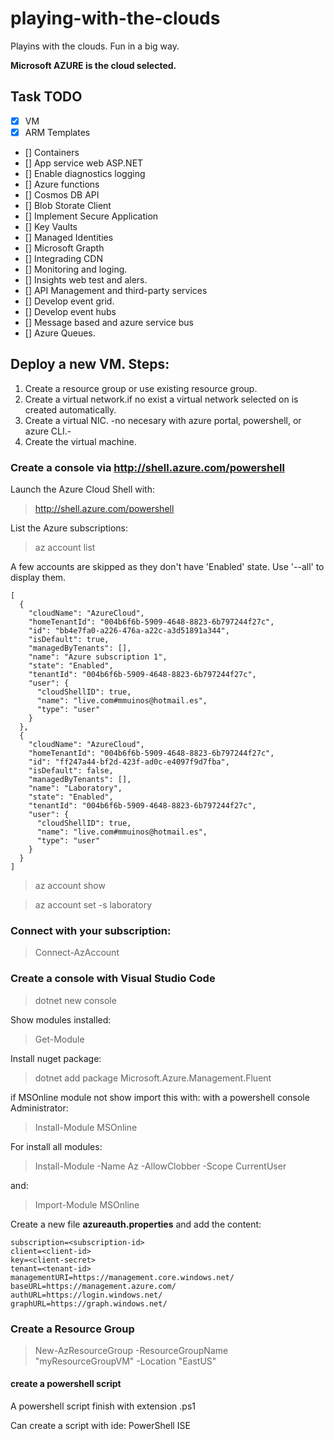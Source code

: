 # playing-with-the-clouds
Playins with the clouds. Fun in a big way.

**Microsoft AZURE is the cloud selected.**

## Task TODO
- [X] VM
- [X] ARM Templates
- [] Containers
- [] App service web ASP.NET
- [] Enable diagnostics logging
- [] Azure functions
- [] Cosmos DB API
- [] Blob Storate Client
- [] Implement Secure Application
- [] Key Vaults
- [] Managed Identities
- [] Microsoft Grapth
- [] Integrading CDN
- [] Monitoring and loging.
- [] Insights web test and alers.
- [] API Management and third-party services
- [] Develop event grid.
- [] Develop event hubs
- [] Message based and azure service bus
- [] Azure Queues.

## Deploy a new VM. Steps:
1. Create a resource group or use existing resource group.
2. Create a virtual network.if no exist a virtual network selected on is created automatically.
3. Create a virtual NIC. -no necesary with azure portal, powershell, or azure CLI.-
4. Create the virtual machine.

### Create a console via http://shell.azure.com/powershell
Launch the Azure Cloud Shell with:

> http://shell.azure.com/powershell

List the Azure subscriptions:
> az account list

A few accounts are skipped as they don't have 'Enabled' state. Use '--all' to display them.
```
[
  {
    "cloudName": "AzureCloud",
    "homeTenantId": "004b6f6b-5909-4648-8823-6b797244f27c",
    "id": "bb4e7fa0-a226-476a-a22c-a3d51891a344",
    "isDefault": true,
    "managedByTenants": [],
    "name": "Azure subscription 1",
    "state": "Enabled",
    "tenantId": "004b6f6b-5909-4648-8823-6b797244f27c",
    "user": {
      "cloudShellID": true,
      "name": "live.com#mmuinos@hotmail.es",
      "type": "user"
    }
  },
  {
    "cloudName": "AzureCloud",
    "homeTenantId": "004b6f6b-5909-4648-8823-6b797244f27c",
    "id": "ff247a44-bf2d-423f-ad0c-e4097f9d7fba",
    "isDefault": false,
    "managedByTenants": [],
    "name": "Laboratory",
    "state": "Enabled",
    "tenantId": "004b6f6b-5909-4648-8823-6b797244f27c",
    "user": {
      "cloudShellID": true,
      "name": "live.com#mmuinos@hotmail.es",
      "type": "user"
    }
  }
]
```
> az account show

> az account set -s laboratory



### Connect with your subscription:
> Connect-AzAccount


### Create a console with Visual Studio Code 

> dotnet new console

Show modules installed:

> Get-Module

Install nuget package:
> dotnet add package Microsoft.Azure.Management.Fluent

if MSOnline module not show import this with:
with a powershell console Administrator:
> Install-Module MSOnline

For install all modules:
> Install-Module -Name Az -AllowClobber -Scope CurrentUser

and:
> Import-Module MSOnline

Create a new file **azureauth.properties** and add the content:
``` 
subscription=<subscription-id>
client=<client-id>
key=<client-secret>
tenant=<tenant-id>
managementURI=https://management.core.windows.net/
baseURL=https://management.azure.com/
authURL=https://login.windows.net/
graphURL=https://graph.windows.net/
```

### Create a Resource Group

> New-AzResourceGroup -ResourceGroupName  "myResourceGroupVM" -Location "EastUS"

#### create a powershell script
A powershell script finish with extension .ps1

Can create a script with ide: PowerShell ISE

